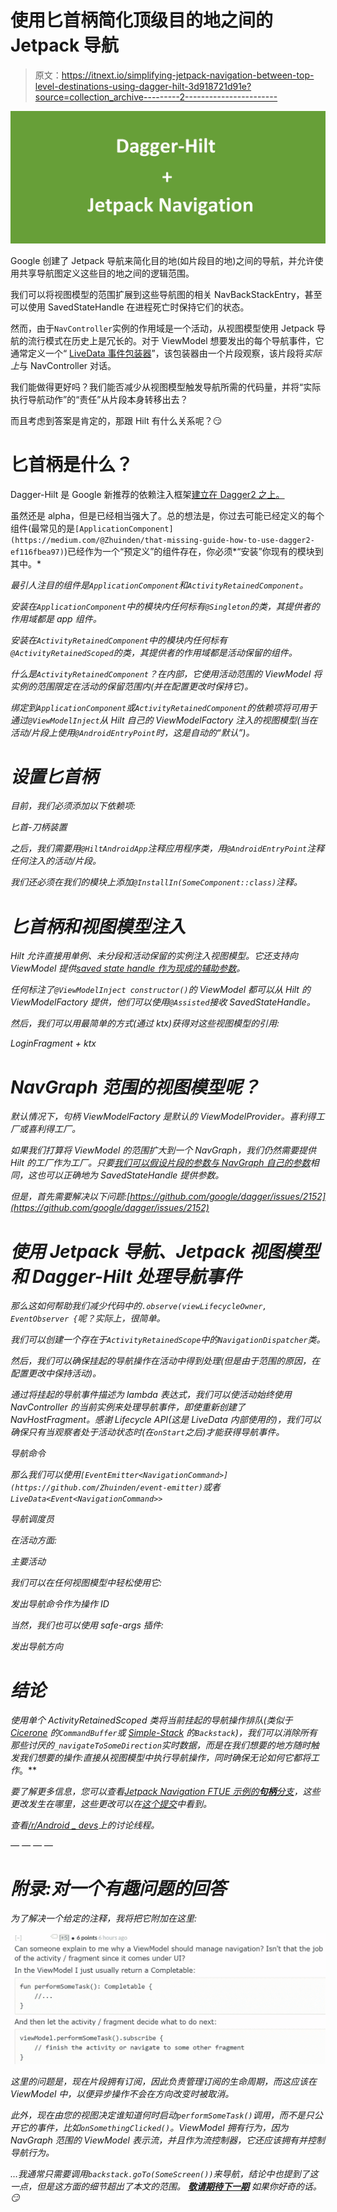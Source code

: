# 使用匕首柄简化顶级目的地之间的 Jetpack 导航

> 原文：<https://itnext.io/simplifying-jetpack-navigation-between-top-level-destinations-using-dagger-hilt-3d918721d91e?source=collection_archive---------2----------------------->

![](img/8fd7fbaeab7c04c43b492e463194d76a.png)

Google 创建了 Jetpack 导航来简化目的地(如片段目的地)之间的导航，并允许使用共享导航图定义这些目的地之间的逻辑范围。

我们可以将视图模型的范围扩展到这些导航图的相关 NavBackStackEntry，甚至可以使用 SavedStateHandle 在进程死亡时保持它们的状态。

然而，由于`NavController`实例的作用域是一个活动，从视图模型使用 Jetpack 导航的流行模式在历史上是冗长的。对于 ViewModel 想要发出的每个导航事件，它通常定义一个“ [LiveData 事件包装器](https://medium.com/androiddevelopers/livedata-with-snackbar-navigation-and-other-events-the-singleliveevent-case-ac2622673150)”，该包装器由一个片段观察，该片段将*实际上*与 NavController 对话。

我们能做得更好吗？我们能否减少从视图模型触发导航所需的代码量，并将“实际执行导航动作”的“责任”从片段本身转移出去？

而且考虑到答案是肯定的，那跟 Hilt 有什么关系呢？😏

# 匕首柄是什么？

Dagger-Hilt 是 Google 新推荐的依赖注入框架[建立在 Dagger2 之上。](https://developer.android.com/training/dependency-injection/hilt-android)

虽然还是 alpha，但是已经相当强大了。总的想法是，你过去可能已经定义的每个组件(最常见的是`[ApplicationComponent](https://medium.com/@Zhuinden/that-missing-guide-how-to-use-dagger2-ef116fbea97)`)已经作为一个“预定义”的组件存在，你必须*“安装”你现有的模块到其中。*

*最引人注目的组件是`ApplicationComponent`和`ActivityRetainedComponent`。*

*安装在`ApplicationComponent`中的模块内任何标有`@Singleton`的类，其提供者的作用域都是 app 组件。*

*安装在`ActivityRetainedComponent`中的模块内任何标有`@ActivityRetainedScoped`的类，其提供者的作用域都是活动保留的组件。*

*什么是`ActivityRetainedComponent`？在内部，它使用活动范围的 ViewModel 将实例的范围限定在活动的保留范围内(并在配置更改时保持它)。*

*绑定到`ApplicationComponent`或`ActivityRetainedComponent`的依赖项将可用于通过`@ViewModelInject`从 Hilt 自己的 ViewModelFactory 注入的视图模型(当在活动/片段上使用`@AndroidEntryPoint`时，这是自动的“默认”)。*

# *设置匕首柄*

*目前，我们必须添加以下依赖项:*

*匕首-刀柄装置*

*之后，我们需要用`@HiltAndroidApp`注释应用程序类，用`@AndroidEntryPoint`注释任何注入的活动/片段。*

*我们还必须在我们的模块上添加`@InstallIn(SomeComponent::class)`注释。*

# *匕首柄和视图模型注入*

*Hilt 允许直接用单例、未分段和活动保留的实例注入视图模型。它还支持向 ViewModel 提供[saved state handle 作为现成的辅助参数](https://proandroiddev.com/dagger-tips-leveraging-assistedinjection-to-inject-viewmodels-with-savedstatehandle-and-93fe009ad874)。*

*任何标注了`@ViewModelInject constructor()`的 ViewModel 都可以从 Hilt 的 ViewModelFactory 提供，他们可以使用`@Assisted`接收 SavedStateHandle。*

*然后，我们可以用最简单的方式(通过 ktx)获得对这些视图模型的引用:*

*LoginFragment + ktx*

# *NavGraph 范围的视图模型呢？*

*默认情况下，句柄 ViewModelFactory 是默认的 ViewModelProvider。喜利得工厂或喜利得工厂。*

*如果我们打算将 ViewModel 的范围扩大到一个 NavGraph，我们仍然需要提供 Hilt 的工厂作为工厂。只要[我们可以假设片段的参数与 NavGraph 自己的参数](https://github.com/google/dagger/issues/1938)相同，这也可以正确地为 SavedStateHandle 提供参数。*

*但是，首先需要解决以下问题:[https://github.com/google/dagger/issues/2152](https://github.com/google/dagger/issues/2152)*

# *使用 Jetpack 导航、Jetpack 视图模型和 Dagger-Hilt 处理导航事件*

*那么这如何帮助我们减少代码中的`.observe(viewLifecycleOwner, EventObserver {`呢？实际上，很简单。*

*我们可以创建一个存在于`ActivityRetainedScope`中的`NavigationDispatcher`类。*

*然后，我们可以确保挂起的导航操作在活动中得到处理(但是由于范围的原因，在配置更改中保持活动)。*

*通过将挂起的导航事件描述为 lambda 表达式，我们可以使活动始终使用 NavController 的当前实例来处理导航事件，即使重新创建了 NavHostFragment。感谢 Lifecycle API(这是 LiveData 内部使用的)，我们可以确保只有当观察者处于活动状态时(在`onStart`之后)才能获得导航事件。*

*导航命令*

*那么我们可以使用`[EventEmitter<NavigationCommand>](https://github.com/Zhuinden/event-emitter)`或者`LiveData<Event<NavigationCommand>>`*

*导航调度员*

*在活动方面:*

*主要活动*

*我们可以在任何视图模型中轻松使用它:*

*发出导航命令作为操作 ID*

*当然，我们也可以使用 safe-args 插件:*

*发出导航方向*

# *结论*

*使用单个 ActivityRetainedScoped 类将当前挂起的导航操作排队(类似于 [Cicerone](https://github.com/terrakok/Cicerone) 的`CommandBuffer`或 [Simple-Stack](https://github.com/Zhuinden/simple-stack) 的`Backstack`)，我们可以消除所有那些讨厌的`_navigateToSomeDirection`实时数据，而是在我们想要的地方随时触发我们想要的操作:直接从视图模型中执行导航操作，同时确保无论如何它都将工作*。**

*要了解更多信息，您可以查看[Jetpack Navigation FTUE 示例的**句柄**分支](https://github.com/Zhuinden/jetpack-navigation-ftue-sample/tree/hilt)，这些更改发生在哪里，这些更改可以在[这个提交](https://github.com/Zhuinden/jetpack-navigation-ftue-sample/commit/30edde0c2ff995ff1c1abc82c12bcebe95fe8ca2)中看到。*

**查看*[*/r/Android _ devs*](https://www.reddit.com/r/android_devs/comments/hby9ru/simplifying_jetpack_navigation_between_toplevel/)*上的讨论线程。**

*— — — —*

# *附录:对一个有趣问题的回答*

*为了解决一个给定的注释，我将把它附加在这里:*

*![](img/fc126dc0d5c32b129e4ab9069e1dc2ee.png)*

*这里的问题是，现在片段拥有订阅，因此负责管理订阅的生命周期，而这应该在 ViewModel 中，以便异步操作不会在方向改变时被取消。*

*此外，现在由您的视图决定谁知道何时启动`performSomeTask()`调用，而不是只公开它的事件，比如`onSomethingClicked()`。ViewModel 拥有行为，因为 NavGraph 范围的 ViewModel 表示流，并且作为流控制器，它还应该拥有并控制导航行为。*

*…我通常只需要调用`backstack.goTo(SomeScreen())`来导航，结论中也提到了这一点，但是这方面的细节超出了本文的范围。 [***敬请期待下一期***](https://medium.com/@Zhuinden/simplified-android-development-using-simple-stack-6e44ce808c35) 如果你好奇的话。😏*